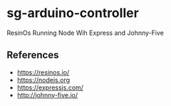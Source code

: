 # sg-arduino-controller
ResinOs Running Node Wih Express and Johnny-Five

## References
* https://resinos.io/
* https://nodejs.org
* https://expressjs.com/
* http://johnny-five.io/
